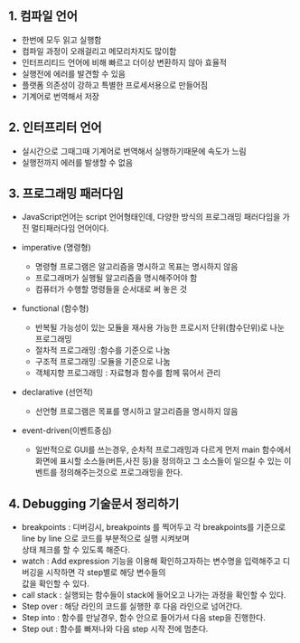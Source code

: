 ## 1. 컴파일 언어

* 한번에 모두 읽고 실행함
* 컴파일 과정이 오래걸리고 메모리차지도 많이함
* 인터프리티드 언어에 비해 빠르고 더이상 변환하지 않아 효율적
* 실행전에 에러를 발견할 수 있음
* 플랫폼 의존성이 강하고 특별한 프로세서용으로 만들어짐
* 기계어로 번역해서 저장

## 2. 인터프리터 언어

* 실시간으로 그때그때 기계어로 번역해서 실행하기때문에 속도가 느림
* 실행전까지 에러를 발생할 수 없음

## 3. 프로그래밍 패러다임

  * JavaScript언어는 script 언어형태인데, 다양한 방식의 프로그래밍 패러다임을 가진 멀티패러다임 언어이다.

  * imperative (명령형)
	  * 명령형 프로그램은 알고리즘을 명시하고 목표는 명시하지 않음
	  * 프로그래머가 실행될 알고리즘을 명시해주어야 함
  	* 컴퓨터가 수행할 명령들을 순서대로 써 놓은 것

  * functional (함수형)
	  * 반복될 가능성이 있는 모듈을 재사용 가능한 프로시저 단위(함수단위)로 나눈 프로그래밍
	  * 절차적 프로그래밍 :함수를 기준으로 나눔
	  * 구조적 프로그래밍 :모듈을 기준으로 나눔
	  * 객체지향 프로그래밍 : 자료형과 함수를 함께 묶어서 관리

  * declarative (선언적)
    * 선언형 프로그램은 목표를 명시하고 알고리즘을 명시하지 않음

  * event-driven(이벤트중심)
    * 일반적으로 GUI를 쓰는경우, 순차적 프로그래밍과 다르게 먼저 main 함수에서 화면에 표시할 소스들(버튼,사진 등)을 정의하고 그 소스들이 일으킬 수 있는 이벤트를 정의해주는것으로 프로그래밍을 한다.

## 4. Debugging 기술문서 정리하기

  * breakpoints : 디버깅시, breakpoints 를 찍어두고 각 breakpoints를 기준으로 line by line 으로 코드를 부분적으로 실행 시켜보며  
                  상태 체크를 할 수 있도록 해준다.
  * watch : Add expression 기능을 이용해 확인하고자하는 변수명을 입력해주고 디버깅을 시작하면 각 step별로 해당 변수들의  
            값을 확인할 수 있다.
  * call stack : 실행되는 함수들이 stack에 들어오고 나가는 과정을 확인할 수 있다.
  * Step over : 해당 라인의 코드를 실행한 후 다음 라인으로 넘어간다.
  * Step into : 함수를 만날경우, 함수 안으로 들어가서 다음 step을 진행한다.
  * Step out : 함수를 빠져나와 다음 step 시작 전에 멈춘다.
